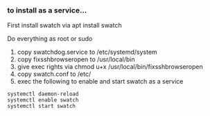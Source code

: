 
### to install as a service...

First install swatch via apt install swatch

Do everything as root or sudo

1) copy swatchdog.service to /etc/systemd/system
2) copy fixsshbrowseropen to /usr/local/bin
3) give exec rights via chmod u+x /usr/local/bin/fixsshbrowseropen 
4) copy swatch.conf to /etc/
5) exec the following to enable and start swatch as a service
```
systemctl daemon-reload
systemctl enable swatch
systemctl start swatch
```


